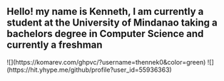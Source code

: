<h2>Hello! my name is Kenneth, I am currently a student at the University of Mindanao taking a bachelors degree in Computer Science and currently a freshman</h2>
![](https://komarev.com/ghpvc/?username=thennek0&color=green)
![](https://hit.yhype.me/github/profile?user_id=55936363)